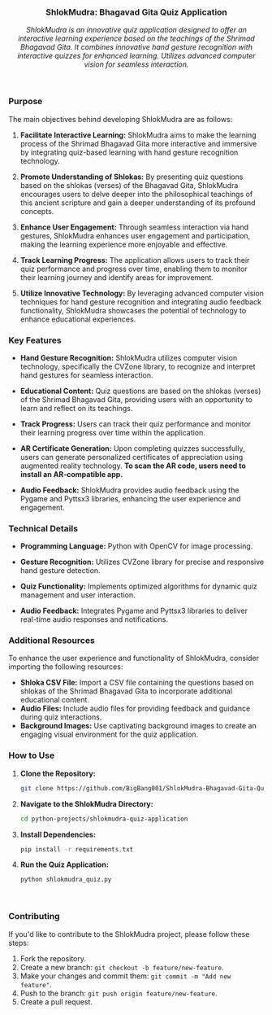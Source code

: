<h3 align="center">ShlokMudra: Bhagavad Gita Quiz Application</h3>

<p align="center">
  <em>ShlokMudra is an innovative quiz application designed to offer an interactive learning experience based on the teachings of the Shrimad Bhagavad Gita. It combines innovative hand gesture recognition with interactive quizzes for enhanced learning. Utilizes advanced computer vision for seamless interaction.</em>
</p><br>

### Purpose

The main objectives behind developing ShlokMudra are as follows:

1. **Facilitate Interactive Learning:** ShlokMudra aims to make the learning process of the Shrimad Bhagavad Gita more interactive and immersive by integrating quiz-based learning with hand gesture recognition technology.

2. **Promote Understanding of Shlokas:** By presenting quiz questions based on the shlokas (verses) of the Bhagavad Gita, ShlokMudra encourages users to delve deeper into the philosophical teachings of this ancient scripture and gain a deeper understanding of its profound concepts.

3. **Enhance User Engagement:** Through seamless interaction via hand gestures, ShlokMudra enhances user engagement and participation, making the learning experience more enjoyable and effective.

4. **Track Learning Progress:** The application allows users to track their quiz performance and progress over time, enabling them to monitor their learning journey and identify areas for improvement.

5. **Utilize Innovative Technology:** By leveraging advanced computer vision techniques for hand gesture recognition and integrating audio feedback functionality, ShlokMudra showcases the potential of technology to enhance educational experiences.<br>

### Key Features

- **Hand Gesture Recognition:** ShlokMudra utilizes computer vision technology, specifically the CVZone library, to recognize and interpret hand gestures for seamless interaction.

- **Educational Content:** Quiz questions are based on the shlokas (verses) of the Shrimad Bhagavad Gita, providing users with an opportunity to learn and reflect on its teachings.

- **Track Progress:** Users can track their quiz performance and monitor their learning progress over time within the application.

- **AR Certificate Generation:** Upon completing quizzes successfully, users can generate personalized certificates of appreciation using augmented reality technology. **To scan the AR code, users need to install an AR-compatible app.**

- **Audio Feedback:** ShlokMudra provides audio feedback using the Pygame and Pyttsx3 libraries, enhancing the user experience and engagement.<br>


### Technical Details
- **Programming Language:** Python with OpenCV for image processing.

- **Gesture Recognition:** Utilizes CVZone library for precise and responsive hand gesture detection.

- **Quiz Functionality:** Implements optimized algorithms for dynamic quiz management and user interaction.

- **Audio Feedback:** Integrates Pygame and Pyttsx3 libraries to deliver real-time audio responses and notifications.<br>



### Additional Resources

To enhance the user experience and functionality of ShlokMudra, consider importing the following resources:

- **Shloka CSV File:** Import a CSV file containing the questions based on shlokas of the Shrimad Bhagavad Gita to incorporate additional educational content.
- **Audio Files:** Include audio files for providing feedback and guidance during quiz interactions.
- **Background Images:** Use captivating background images to create an engaging visual environment for the quiz application.

### How to Use

1. **Clone the Repository:**
   
   ```sh
   git clone https://github.com/BigBang001/ShlokMudra-Bhagavad-Gita-Quiz-Application.git
   ```

2. **Navigate to the ShlokMudra Directory:**
   
   ```sh
   cd python-projects/shlokmudra-quiz-application
   ```

3. **Install Dependencies:**
   
   ```sh
   pip install -r requirements.txt
   ```

4. **Run the Quiz Application:**
   
   ```sh
   python shlokmudra_quiz.py
   ```
   <br>

### Contributing

If you'd like to contribute to the ShlokMudra project, please follow these steps:

1. Fork the repository.
2. Create a new branch: `git checkout -b feature/new-feature`.
3. Make your changes and commit them: `git commit -m "Add new feature"`.
4. Push to the branch: `git push origin feature/new-feature`.
5. Create a pull request.
